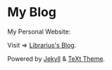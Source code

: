# My Blog

My Personal Website:

Visit => [Librarius's Blog](https://lloyar.github.io).

Powered by [Jekyll](http://jekyllrb.com/) & [TeXt Theme](https://github.com/kitian616/jekyll-TeXt-theme).